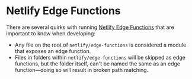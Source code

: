 # Netlify Edge Functions

There are several quirks with running [Netlify Edge Functions](https://docs.netlify.com/edge-functions/overview/) that are important
to know when developing:

- Any file on the root of `netlify/edge-functions` is considered a
  module that exposes an edge function.
- Files in folders within `netlify/edge-functions` will be skipped as edge
  functions, but the folder itself, can't be named the same as an edge
  function—doing so will result in broken path matching.
